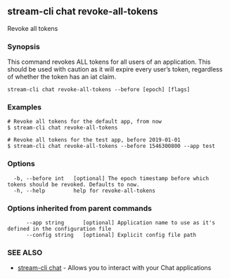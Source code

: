 ## stream-cli chat revoke-all-tokens

Revoke all tokens

### Synopsis

This command revokes ALL tokens for all users of an application. 
This should be used with caution as it will expire every user’s token,
regardless of whether the token has an iat claim.


```
stream-cli chat revoke-all-tokens --before [epoch] [flags]
```

### Examples

```
# Revoke all tokens for the default app, from now
$ stream-cli chat revoke-all-tokens

# Revoke all tokens for the test app, before 2019-01-01
$ stream-cli chat revoke-all-tokens --before 1546300800 --app test

```

### Options

```
  -b, --before int   [optional] The epoch timestamp before which tokens should be revoked. Defaults to now.
  -h, --help         help for revoke-all-tokens
```

### Options inherited from parent commands

```
      --app string      [optional] Application name to use as it's defined in the configuration file
      --config string   [optional] Explicit config file path
```

### SEE ALSO

* [stream-cli chat](stream-cli_chat.md)	 - Allows you to interact with your Chat applications

